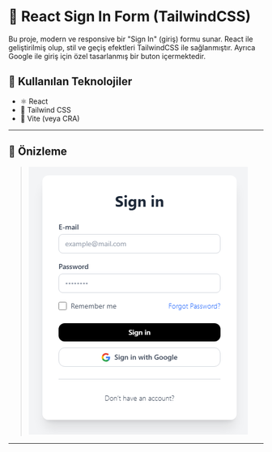# 🔐 React Sign In Form (TailwindCSS)

Bu proje, modern ve responsive bir "Sign In" (giriş) formu sunar. React ile geliştirilmiş olup, stil ve geçiş efektleri TailwindCSS ile sağlanmıştır. Ayrıca Google ile giriş için özel tasarlanmış bir buton içermektedir.

## 🧰 Kullanılan Teknolojiler

- ⚛️ React
- 🎨 Tailwind CSS
- 🚀 Vite (veya CRA)

---

## 📸 Önizleme

> ![Preview](images/Untitled.png)

---

